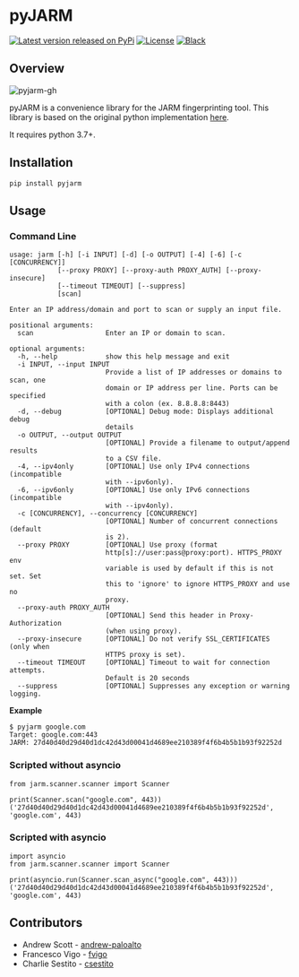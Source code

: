 # pyJARM

[![Latest version released on PyPi](https://img.shields.io/pypi/v/pyjarm.svg)](https://pypi.python.org/pypi/pyjarm)
[![License](https://img.shields.io/pypi/l/pyjarm)](https://github.com/PaloAltoNetworks/pyjarm/blob/main/LICENSE)
[![Black](https://img.shields.io/badge/code%20style-black-000000.svg)](https://github.com/psf/black)

## Overview

![pyjarm-gh](https://user-images.githubusercontent.com/7642165/105513920-33b09f00-5cd3-11eb-8dc7-e0b3cc9bd569.png)

pyJARM is a convenience library for the JARM fingerprinting tool. This library is based on the original python implementation [here](https://github.com/salesforce/jarm).

It requires python 3.7+.

## Installation
```
pip install pyjarm
```

## Usage

### Command Line
```
usage: jarm [-h] [-i INPUT] [-d] [-o OUTPUT] [-4] [-6] [-c [CONCURRENCY]]
            [--proxy PROXY] [--proxy-auth PROXY_AUTH] [--proxy-insecure]
            [--timeout TIMEOUT] [--suppress]
            [scan]

Enter an IP address/domain and port to scan or supply an input file.

positional arguments:
  scan                  Enter an IP or domain to scan.

optional arguments:
  -h, --help            show this help message and exit
  -i INPUT, --input INPUT
                        Provide a list of IP addresses or domains to scan, one
                        domain or IP address per line. Ports can be specified
                        with a colon (ex. 8.8.8.8:8443)
  -d, --debug           [OPTIONAL] Debug mode: Displays additional debug
                        details
  -o OUTPUT, --output OUTPUT
                        [OPTIONAL] Provide a filename to output/append results
                        to a CSV file.
  -4, --ipv4only        [OPTIONAL] Use only IPv4 connections (incompatible
                        with --ipv6only).
  -6, --ipv6only        [OPTIONAL] Use only IPv6 connections (incompatible
                        with --ipv4only).
  -c [CONCURRENCY], --concurrency [CONCURRENCY]
                        [OPTIONAL] Number of concurrent connections (default
                        is 2).
  --proxy PROXY         [OPTIONAL] Use proxy (format
                        http[s]://user:pass@proxy:port). HTTPS_PROXY env
                        variable is used by default if this is not set. Set
                        this to 'ignore' to ignore HTTPS_PROXY and use no
                        proxy.
  --proxy-auth PROXY_AUTH
                        [OPTIONAL] Send this header in Proxy-Authorization
                        (when using proxy).
  --proxy-insecure      [OPTIONAL] Do not verify SSL_CERTIFICATES (only when
                        HTTPS proxy is set).
  --timeout TIMEOUT     [OPTIONAL] Timeout to wait for connection attempts.
                        Default is 20 seconds
  --suppress            [OPTIONAL] Suppresses any exception or warning logging.
```

**Example**
```
$ pyjarm google.com
Target: google.com:443
JARM: 27d40d40d29d40d1dc42d43d00041d4689ee210389f4f6b4b5b1b93f92252d
```

### Scripted without asyncio
```
from jarm.scanner.scanner import Scanner

print(Scanner.scan("google.com", 443))
('27d40d40d29d40d1dc42d43d00041d4689ee210389f4f6b4b5b1b93f92252d', 'google.com', 443)
```

### Scripted with asyncio
```
import asyncio
from jarm.scanner.scanner import Scanner

print(asyncio.run(Scanner.scan_async("google.com", 443)))
('27d40d40d29d40d1dc42d43d00041d4689ee210389f4f6b4b5b1b93f92252d', 'google.com', 443)
```


## Contributors

- Andrew Scott - [andrew-paloalto](https://github.com/andrew-paloalto)
- Francesco Vigo - [fvigo](https://github.com/fvigo)
- Charlie Sestito - [csestito](http://github.com/csestito)
